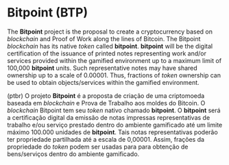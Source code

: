 # Bitpoint (BTP)
The **Bitpoint** project is the proposal to create a cryptocurrency based on *blockchain* and Proof of Work along the lines of Bitcoin. The Bitpoint *blockchain* has its native *token* called **bitpoint**. **bitpoint** will be the digital certification of the issuance of printed notes representing work and/or services provided within the gamified environment up to a maximum limit of 100,000 **bitpoint** units. Such representative notes may have shared ownership up to a scale of 0.00001. Thus, fractions of *token* ownership can be used to obtain objects/services within the gamified environment.

(ptbr) O projeto **Bitpoint** é a proposta de criação de uma criptomoeda baseada em *blockchain* e Prova de Trabalho aos moldes do Bitcoin. O *blockchain* Bitpoint tem seu *token* nativo chamado **bitpoint**. O **bitpoint** será a certificação digital da emissão de notas impressas representativas de trabalho e/ou serviço prestado dentro do ambiente gamificado até um limite máximo 100.000 unidades de **bitpoint**. Tais notas representativas poderão ter propriedade partilhada até a escala de 0,00001. Assim, frações da propriedade do *token* podem ser usadas para para obtenção de bens/serviços dentro do ambiente gamificado. 
